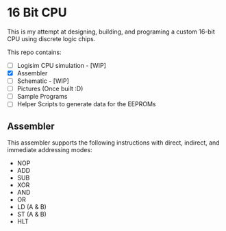 # 16 Bit CPU
This is my attempt at designing, building, and programing a custom 16-bit CPU using discrete logic chips.

This repo contains:
- [ ] Logisim CPU simulation - [WIP]
- [x] Assembler
- [ ] Schematic - [WIP]
- [ ] Pictures (Once built :D)
- [ ] Sample Programs
- [ ] Helper Scripts to generate data for the EEPROMs

## Assembler
This assembler supports the following instructions with direct, indirect, and immediate addressing modes:

 - NOP
 - ADD
 - SUB
 - XOR
 - AND
 - OR
 - LD (A & B)
 - ST (A & B)
 - HLT
